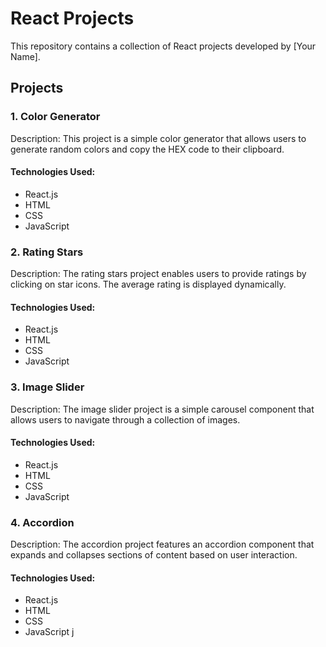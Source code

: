 # React Projects

This repository contains a collection of React projects developed by [Your Name].

## Projects

### 1. Color Generator

Description: This project is a simple color generator that allows users to generate random colors and copy the HEX code to their clipboard.

#### Technologies Used:
- React.js
- HTML
- CSS
- JavaScript

### 2. Rating Stars

Description: The rating stars project enables users to provide ratings by clicking on star icons. The average rating is displayed dynamically.

#### Technologies Used:
- React.js
- HTML
- CSS
- JavaScript

### 3. Image Slider

Description: The image slider project is a simple carousel component that allows users to navigate through a collection of images.

#### Technologies Used:
- React.js
- HTML
- CSS
- JavaScript

### 4. Accordion

Description: The accordion project features an accordion component that expands and collapses sections of content based on user interaction.

#### Technologies Used:
- React.js
- HTML
- CSS
- JavaScript
  j

